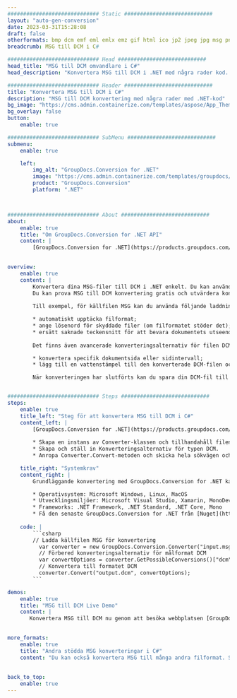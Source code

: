 ```yaml
---
############################# Static ############################
layout: "auto-gen-conversion"
date: 2023-03-31T15:28:08
draft: false
otherformats: bmp dcm emf eml emlx emz gif html ico jp2 jpeg jpg msg png psb psd svg svgz tga tif tiff webp wmf wmz
breadcrumb: MSG till DCM i C#

############################# Head ############################
head_title: "MSG till DCM omvandlare i C#"
head_description: "Konvertera MSG till DCM i .NET med några rader kod. Använd GroupDocs Document Conversion API för att konvertera över 160 filformat."

############################# Header ############################
title: "Konvertera MSG till DCM i C#"
description: "MSG till DCM konvertering med några rader med .NET-kod"
bg_image: "https://cms.admin.containerize.com/templates/aspose/App_Themes/V3/images/bg/header1.png"
bg_overlay: false
button:
    enable: true

############################# SubMenu ############################
submenu:
    enable: true

    left:
        img_alt: "GroupDocs.Conversion for .NET"
        image: "https://cms.admin.containerize.com/templates/groupdocs/images/product-logos/90x90-noborder/groupdocs-conversion-net.png"
        product: "GroupDocs.Conversion"
        platform: ".NET"



############################# About ############################
about:
    enable: true
    title: "Om GroupDocs.Conversion for .NET API"
    content: |
        [GroupDocs.Conversion for .NET](https://products.groupdocs.com/conversion/net/) kan användas för att konvertera Microsoft Word, Excel, PowerPoint, PDF, Visio och andra format. GroupDocs.Conversion är ett fristående API som är lämpligt för back-end och interna system där hög prestanda krävs. Det beror inte på någon programvara som Microsoft eller Open Office.
    

overview:
    enable: true
    content: |
        Konvertera dina MSG-filer till DCM i .NET enkelt. Du kan använda bara ett par C# kodrader i valfri plattform som du vill, som - Windows, Linux, macOS.
        Du kan prova MSG till DCM konvertering gratis och utvärdera konverteringsresultatens kvalitet. Tillsammans med enkla filkonverteringsscenarier kan du prova mer avancerade alternativ för att ladda källfilen MSG och för att spara resultatet DCM. 
        
        Till exempel, för källfilen MSG kan du använda följande laddningsalternativ:

        * automatiskt upptäcka filformat;
        * ange lösenord för skyddade filer (om filformatet stöder det);
        * ersätt saknade teckensnitt för att bevara dokumentets utseende.
        
        Det finns även avancerade konverteringsalternativ för filen DCM:

        * konvertera specifik dokumentsida eller sidintervall;
        * lägg till en vattenstämpel till den konverterade DCM-filen och många fler.

        När konverteringen har slutförts kan du spara din DCM-fil till den lokala filsökvägen eller någon tredje parts lagring som FTP, Amazon S3, Google Drive, Dropbox etc. Observera - för att konvertera MSG till {{ TO}} det finns inget behov av någon ytterligare programvara installerad - som MS Office, Open Office, Adobe Acrobat Reader etc.


############################# Steps ############################
steps:
    enable: true
    title_left: "Steg för att konvertera MSG till DCM i C#"
    content_left: |
        [GroupDocs.Conversion for .NET](https://products.groupdocs.com/conversion/net/) gör det enkelt för utvecklare att konvertera en MSG-fil till DCM med några rader kod.
        
        * Skapa en instans av Converter-klassen och tillhandahåll filen MSG med den fullständiga sökvägen
        * Skapa och ställ in Konverteringsalternativ för typen DCM.
        * Anropa Converter.Convert-metoden och skicka hela sökvägen och formatet (DCM) som en parameter

    title_right: "Systemkrav"
    content_right: |
        Grundläggande konvertering med GroupDocs.Conversion for .NET kan göras med bara några enkla steg. Våra API:er stöds på alla större plattformar och operativsystem. Innan du kör koden nedan, se till att du har följande förutsättningar installerade på ditt system.

        * Operativsystem: Microsoft Windows, Linux, MacOS
        * Utvecklingsmiljöer: Microsoft Visual Studio, Xamarin, MonoDevelop
        * Frameworks: .NET Framework, .NET Standard, .NET Core, Mono
        * Få den senaste GroupDocs.Conversion for .NET från [Nuget](https://www.nuget.org/packages/groupdocs.conversion)
         
    code: |
        ```csharp    
        // Ladda källfilen MSG för konvertering
          var converter = new GroupDocs.Conversion.Converter("input.msg");
          // Förbered konverteringsalternativ för målformat DCM
          var convertOptions = converter.GetPossibleConversions()["dcm"].ConvertOptions;
          // Konvertera till formatet DCM
          converter.Convert("output.dcm", convertOptions);
        ```

demos:
    enable: true
    title: "MSG till DCM Live Demo"
    content: |
       Konvertera MSG till DCM nu genom att besöka webbplatsen [GroupDocs.Conversion App](https://products.groupdocs.app/conversion/family). Onlinedemo har följande fördelar
          

more_formats:
    enable: true
    title: "Andra stödda MSG konverteringar i C#"
    content: "Du kan också konvertera MSG till många andra filformat. Se listan nedan."
       
       
back_to_top:
    enable: true
---
```

